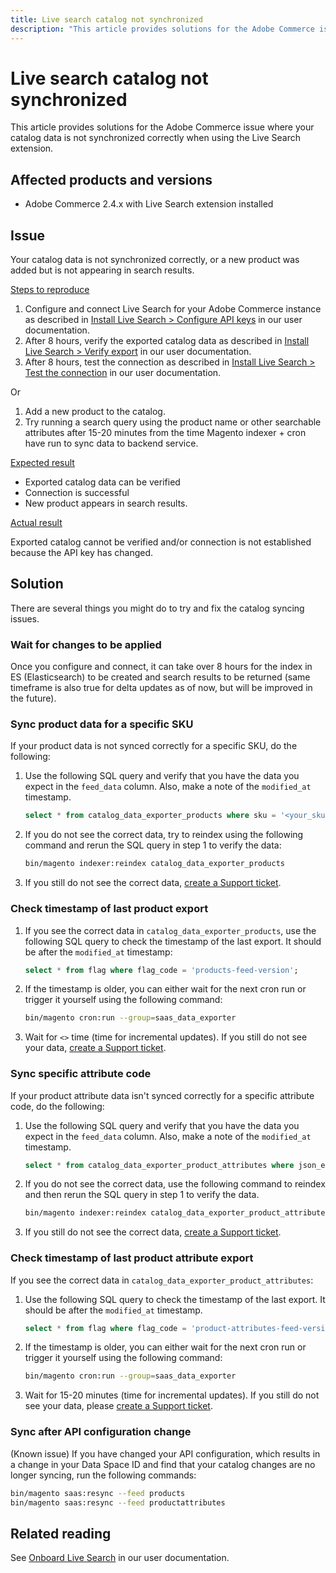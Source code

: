 ```yaml
---
title: Live search catalog not synchronized
description: "This article provides solutions for the Adobe Commerce issue where your catalog data is not synchronized correctly when using the Live Search extension."
---
```


# Live search catalog not synchronized

This article provides solutions for the Adobe Commerce issue where your catalog data is not synchronized correctly when using the Live Search extension.

## Affected products and versions

* Adobe Commerce 2.4.x with Live Search extension installed

## Issue

Your catalog data is not synchronized correctly, or a new product was added but is not appearing in search results.

<u>Steps to reproduce</u>

1. Configure and connect Live Search for your Adobe Commerce instance as described in [Install Live Search > Configure API keys](https://experienceleague.adobe.com/docs/commerce-merchant-services/live-search/onboard/install.html#configure-api-keys) in our user documentation.
1. After 8 hours, verify the exported catalog data as described in [Install Live Search > Verify export](https://experienceleague.adobe.com/docs/commerce-merchant-services/live-search/onboard/install.html#verify-export) in our user documentation.
1. After 8 hours, test the connection as described in [Install Live Search > Test the connection](https://experienceleague.adobe.com/docs/commerce-merchant-services/live-search/onboard/install.html#test-connection) in our user documentation.

Or

1. Add a new product to the catalog.
1. Try running a search query using the product name or other searchable attributes after 15-20 minutes from the time Magento indexer + cron have run to sync data to backend service.

<u>Expected result</u>

* Exported catalog data can be verified
* Connection is successful
* New product appears in search results.

<u>Actual result</u>

Exported catalog cannot be verified and/or connection is not established because the API key has changed.

## Solution

There are several things you might do to try and fix the catalog syncing issues.

### Wait for changes to be applied

Once you configure and connect, it can take over 8 hours for the index in ES (Elasticsearch) to be created and search results to be returned (same timeframe is also true for delta updates as of now, but will be improved in the future).

### Sync product data for a specific SKU

If your product data is not synced correctly for a specific SKU, do the following:

1. Use the following SQL query and verify that you have the data you expect in the `feed_data` column. Also, make a note of the `modified_at` timestamp.

    ```sql
    select * from catalog_data_exporter_products where sku = '<your_sku>' and store_view_code = '<your_ store_view_code>';
    ```

1. If you do not see the correct data, try to reindex using the following command and rerun the SQL query in step 1 to verify the data:

    ```bash
    bin/magento indexer:reindex catalog_data_exporter_products
    ```

1. If you still do not see the correct data, [create a Support ticket](https://support.magento.com/hc/en-us/articles/360000913794#submit-ticket).

### Check timestamp of last product export

1. If you see the correct data in `catalog_data_exporter_products`, use the following SQL query to check the timestamp of the last export. It should be after the `modified_at` timestamp:

    ```sql
    select * from flag where flag_code = 'products-feed-version';
    ```

1. If the timestamp is older, you can either wait for the next cron run or trigger it yourself using the following command:

    ```bash
    bin/magento cron:run --group=saas_data_exporter
    ```

1. Wait for `<>` time (time for incremental updates). If you still do not see your data, [create a Support ticket](https://support.magento.com/hc/en-us/articles/360000913794#submit-ticket).

### Sync specific attribute code

If your product attribute data isn't synced correctly for a specific attribute code, do the following:

1. Use the following SQL query and verify that you have the data you expect in the `feed_data` column. Also, make a note of the `modified_at` timestamp.

    ```sql
    select * from catalog_data_exporter_product_attributes where json_extract(feed_data, '$.attributeCode') = '<your_attribute_code>' and sto1re_view_code = '<your_ store_view_code>';
    ```

1. If you do not see the correct data, use the following command to reindex and then rerun the SQL query in step 1 to verify the data.

    ```bash
    bin/magento indexer:reindex catalog_data_exporter_product_attributes
    ```

1. If you still do not see the correct data, [create a Support ticket](https://support.magento.com/hc/en-us/articles/360000913794#submit-ticket).

### Check timestamp of last product attribute export

If you see the correct data in `catalog_data_exporter_product_attributes`:

1. Use the following SQL query to check the timestamp of the last export. It should be after the `modified_at` timestamp.

    ```sql
    select * from flag where flag_code = 'product-attributes-feed-version';
    ```

1. If the timestamp is older, you can either wait for the next cron run or trigger it yourself using the following command:

    ```bash
    bin/magento cron:run --group=saas_data_exporter
    ```

1. Wait for 15-20 minutes (time for incremental updates). If you still do not see your data, please [create a Support ticket](https://support.magento.com/hc/en-us/articles/360000913794#submit-ticket).

### Sync after API configuration change

(Known issue) If you have changed your API configuration, which results in a change in your Data Space ID and find that your catalog changes are no longer syncing, run the following commands:

```bash
bin/magento saas:resync --feed products
bin/magento saas:resync --feed productattributes
```

## Related reading

See [Onboard Live Search](https://experienceleague.adobe.com/docs/commerce-merchant-services/live-search/onboard/onboarding-overview.html?lang=en) in our user documentation. 

